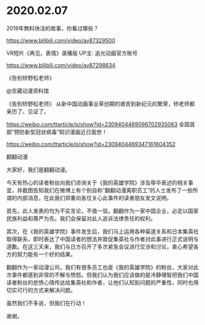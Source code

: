 # 2020.02.07

2019年無料快活的故事，你看过哪些？

https://www.bilibili.com/video/av87329500

 
 VR短片《再见，表情》录播版 UP主: 追光动画官方账号

https://www.bilibili.com/video/av87298634


《告别矫野松老师》

@空藏动漫资料馆

《告别矫野松老师》 从新中国动画事业草创期的艰苦到新纪元的繁荣，矫老师都亲历了、见证了。

https://weibo.com/ttarticle/p/show?id=2309404469096702935063
全国首部“预防新型冠状病毒”知识漫画近日面世！

https://weibo.com/ttarticle/p/show?id=2309404469347161604352



翻翻动漫 

大家好，我们是翻翻动漫。

今天有热心的读者粉丝向我们咨询关于《我的英雄学院》涉及辱华表述的相关事宜，并截图告知我们在微博上有个别自称“翻翻动漫离职员工”的人士发布了一些所谓的内部消息，在此我们郑重向各位关心此事件的读者朋友发文说明。

首先，此人发表的均为不实言论，不值一驳。翻翻作为一家中国企业，必定以国家民族利益和尊严为先。我们会保留对此人追诉法律责任的权利。

其次，在《我的英雄学院》事件发生后，我们马上运用各种渠道关系和日本集英社取得联系，即时表达了中国读者的想法并敦促集英社与作者对此事进行正式说明与道歉。在这三天来，我们与日方召开了多次紧急会议进行交涉和讨论，衷心希望各方的努力能有一个好的结果。

翻翻作为一家动漫公司，我们有很多员工也是《我的英雄学院》的粉丝，大家对此次事件都感到非常的不解与愤怒。但我们认为我们应该做的是冷静理智把我们中国读者粉丝的悲愤心情传达给集英社和作者，让他们认知到问题的严重性，同时也用切实可行的方式来解决问题。

虽然我们不多说，但我们在行动！

谢谢。